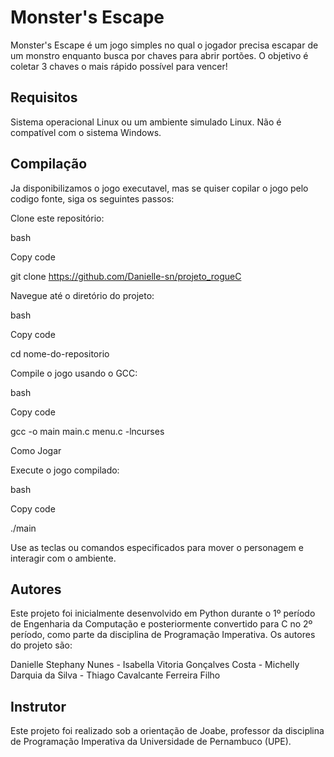 # Monster's Escape

Monster's Escape é um jogo simples no qual o jogador precisa escapar de um monstro enquanto busca por chaves para abrir portões. O objetivo é coletar 3 chaves o mais rápido possível para vencer!

## Requisitos
Sistema operacional Linux ou um ambiente simulado Linux.
Não é compatível com o sistema Windows.

## Compilação
Ja disponibilizamos o jogo executavel, mas se quiser copilar o jogo pelo codigo fonte, siga os seguintes passos:


Clone este repositório:


bash


Copy code


git clone https://github.com/Danielle-sn/projeto_rogueC


Navegue até o diretório do projeto:

bash


Copy code


cd nome-do-repositorio


Compile o jogo usando o GCC:

bash


Copy code


gcc -o main main.c menu.c -lncurses


Como Jogar


Execute o jogo compilado:


bash


Copy code


./main


Use as teclas ou comandos especificados para mover o personagem e interagir com o ambiente.

## Autores
Este projeto foi inicialmente desenvolvido em Python durante o 1º período de Engenharia da Computação e posteriormente convertido para C no 2º período, como parte da disciplina de Programação Imperativa. Os autores do projeto são:

Danielle Stephany Nunes -
Isabella Vitoria Gonçalves Costa -
Michelly Darquia da Silva -
Thiago Cavalcante Ferreira Filho

## Instrutor
Este projeto foi realizado sob a orientação de Joabe, professor da disciplina de Programação Imperativa da Universidade de Pernambuco (UPE).

